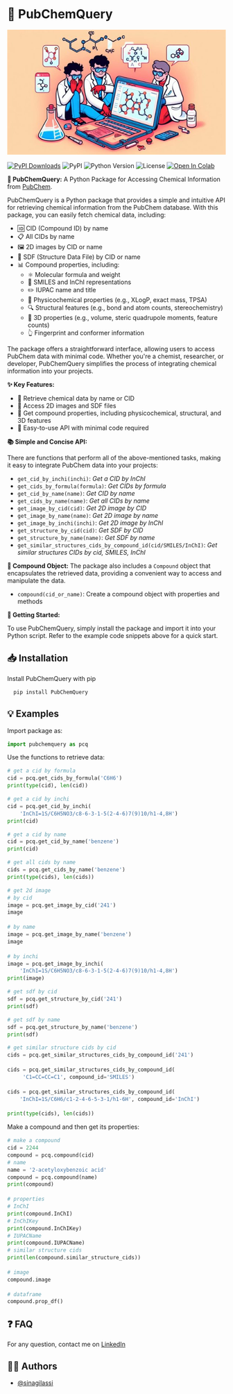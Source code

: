 # 🧪 PubChemQuery

![PubChemQuery Logo](pubchemquery-2.jpg)

[![PyPI Downloads](https://static.pepy.tech/badge/pubchemquery/month)](https://pepy.tech/projects/pubchemquery)
![PyPI](https://img.shields.io/pypi/v/PubChemQuery) 
![Python Version](https://img.shields.io/pypi/pyversions/PubChemQuery.svg) 
![License](https://img.shields.io/pypi/l/PubChemQuery) 
[![Open In Colab](https://colab.research.google.com/assets/colab-badge.svg)](https://colab.research.google.com/drive/1hKrOe6K1L_fpd6_izhpVXaA1Zmq6Z8Fo?usp=sharing)

**🔬 PubChemQuery:** A Python Package for Accessing Chemical Information from [PubChem](https://pubchem.ncbi.nlm.nih.gov/).

PubChemQuery is a Python package that provides a simple and intuitive API for retrieving chemical information from the PubChem database. With this package, you can easily fetch chemical data, including:

* 🆔 CID (Compound ID) by name
* 📋 All CIDs by name
* 🖼️ 2D images by CID or name
* 📄 SDF (Structure Data File) by CID or name
* 📊 Compound properties, including:
    - ⚛️ Molecular formula and weight
    - 🔗 SMILES and InChI representations
    - ✏️ IUPAC name and title
    - 🧮 Physicochemical properties (e.g., XLogP, exact mass, TPSA)
    - 🔍 Structural features (e.g., bond and atom counts, stereochemistry)
    - 🔷 3D properties (e.g., volume, steric quadrupole moments, feature counts)
    - 👆 Fingerprint and conformer information

The package offers a straightforward interface, allowing users to access PubChem data with minimal code. Whether you're a chemist, researcher, or developer, PubChemQuery simplifies the process of integrating chemical information into your projects.

**✨ Key Features:**

- 🔎 Retrieve chemical data by name or CID
- 📸 Access 2D images and SDF files
- 📝 Get compound properties, including physicochemical, structural, and 3D features
- 🚀 Easy-to-use API with minimal code required

**📚 Simple and Concise API:**

There are functions that perform all of the above-mentioned tasks, making it easy to integrate PubChem data into your projects:

* `get_cid_by_inchi(inchi)`: *Get a CID by InChI*
* `get_cids_by_formula(formula)`: *Get CIDs by formula*
* `get_cid_by_name(name)`: *Get CID by name*
* `get_cids_by_name(name)`: *Get all CIDs by name*
* `get_image_by_cid(cid)`: *Get 2D image by CID*
* `get_image_by_name(name)`: *Get 2D image by name*
* `get_image_by_inchi(inchi)`: *Get 2D image by InChI*
* `get_structure_by_cid(cid)`: *Get SDF by CID*
* `get_structure_by_name(name)`: *Get SDF by name*
* `get_similar_structures_cids_by_compound_id(cid/SMILES/InChI)`: *Get similar structures CIDs by cid, SMILES, InChI*

**🧬 Compound Object:**
The package also includes a `Compound` object that encapsulates the retrieved data, providing a convenient way
to access and manipulate the data.

* `compound(cid_or_name)`: Create a compound object with properties and methods

**🚀 Getting Started:**

To use PubChemQuery, simply install the package and import it into your Python script. Refer to the example code snippets above for a quick start.

## 📥 Installation

Install PubChemQuery with pip

```python
  pip install PubChemQuery
```

## 💡 Examples

Import package as:

```python
import pubchemquery as pcq
```

Use the functions to retrieve data:

```python
# get a cid by formula
cid = pcq.get_cids_by_formula('C6H6')
print(type(cid), len(cid))
```

```python
# get a cid by inchi
cid = pcq.get_cid_by_inchi(
    'InChI=1S/C6H5NO3/c8-6-3-1-5(2-4-6)7(9)10/h1-4,8H')
print(cid)
```

```python
# get a cid by name
cid = pcq.get_cid_by_name('benzene')
print(cid)
```

```python
# get all cids by name
cids = pcq.get_cids_by_name('benzene')
print(type(cids), len(cids))
```

```python
# get 2d image
# by cid
image = pcq.get_image_by_cid('241')
image

# by name
image = pcq.get_image_by_name('benzene')
image

# by inchi
image = pcq.get_image_by_inchi(
    'InChI=1S/C6H5NO3/c8-6-3-1-5(2-4-6)7(9)10/h1-4,8H')
print(image)
```

```python
# get sdf by cid
sdf = pcq.get_structure_by_cid('241')
print(sdf)
```

```python
# get sdf by name
sdf = pcq.get_structure_by_name('benzene')
print(sdf)
```

```python
# get similar structure cids by cid
cids = pcq.get_similar_structures_cids_by_compound_id('241')

cids = pcq.get_similar_structures_cids_by_compound_id(
     'C1=CC=CC=C1', compound_id='SMILES')

cids = pcq.get_similar_structures_cids_by_compound_id(
    'InChI=1S/C6H6/c1-2-4-6-5-3-1/h1-6H', compound_id='InChI')

print(type(cids), len(cids))
```

Make a compound and then get its properties:

```python
# make a compound
cid = 2244
compound = pcq.compound(cid)
# name
name = '2-acetyloxybenzoic acid'
compound = pcq.compound(name)
print(compound)

# properties
# InChI
print(compound.InChI)
# InChIKey
print(compound.InChIKey)
# IUPACName
print(compound.IUPACName)
# similar structure cids
print(len(compound.similar_structure_cids))

# image
compound.image

# dataframe
compound.prop_df()
```

## ❓ FAQ

For any question, contact me on [LinkedIn](https://www.linkedin.com/in/sina-gilassi/) 


## 👨‍💻 Authors

- [@sinagilassi](https://www.github.com/sinagilassi)
